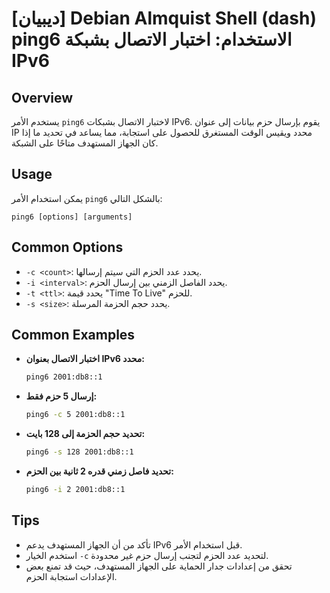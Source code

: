# [ديبيان] Debian Almquist Shell (dash) ping6 الاستخدام: اختبار الاتصال بشبكة IPv6

## Overview
يستخدم الأمر `ping6` لاختبار الاتصال بشبكات IPv6. يقوم بإرسال حزم بيانات إلى عنوان IP محدد ويقيس الوقت المستغرق للحصول على استجابة، مما يساعد في تحديد ما إذا كان الجهاز المستهدف متاحًا على الشبكة.

## Usage
يمكن استخدام الأمر `ping6` بالشكل التالي:

```
ping6 [options] [arguments]
```

## Common Options
- `-c <count>`: يحدد عدد الحزم التي سيتم إرسالها.
- `-i <interval>`: يحدد الفاصل الزمني بين إرسال الحزم.
- `-t <ttl>`: يحدد قيمة "Time To Live" للحزم.
- `-s <size>`: يحدد حجم الحزمة المرسلة.

## Common Examples
- **اختبار الاتصال بعنوان IPv6 محدد:**
  ```bash
  ping6 2001:db8::1
  ```

- **إرسال 5 حزم فقط:**
  ```bash
  ping6 -c 5 2001:db8::1
  ```

- **تحديد حجم الحزمة إلى 128 بايت:**
  ```bash
  ping6 -s 128 2001:db8::1
  ```

- **تحديد فاصل زمني قدره 2 ثانية بين الحزم:**
  ```bash
  ping6 -i 2 2001:db8::1
  ```

## Tips
- تأكد من أن الجهاز المستهدف يدعم IPv6 قبل استخدام الأمر.
- استخدم الخيار `-c` لتحديد عدد الحزم لتجنب إرسال حزم غير محدودة.
- تحقق من إعدادات جدار الحماية على الجهاز المستهدف، حيث قد تمنع بعض الإعدادات استجابة الحزم.